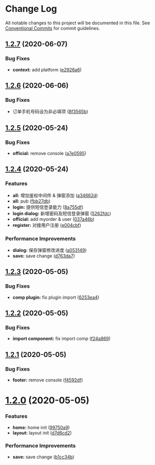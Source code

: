 # Change Log

All notable changes to this project will be documented in this file.
See [Conventional Commits](https://conventionalcommits.org) for commit guidelines.

## [1.2.7](https://github.com/AgilityJin/jhkz_fe/compare/@jhkz/official@1.2.6...@jhkz/official@1.2.7) (2020-06-07)


### Bug Fixes

* **context:** add platform ([e2926a6](https://github.com/AgilityJin/jhkz_fe/commit/e2926a61d66e7451619b8b9e07288cbe90bb1264))





## [1.2.6](https://github.com/AgilityJin/jhkz_fe/compare/@jhkz/official@1.2.5...@jhkz/official@1.2.6) (2020-06-06)


### Bug Fixes

* 订单手机号码设为非必填项 ([8f3565b](https://github.com/AgilityJin/jhkz_fe/commit/8f3565b4d0079c0736b7aa12e955b7c4be28f8e4))






## [1.2.5](https://github.com/AgilityJin/jhkz_fe/compare/@jhkz/official@1.2.4...@jhkz/official@1.2.5) (2020-05-24)


### Bug Fixes

* **official:** remove console ([a7e0595](https://github.com/AgilityJin/jhkz_fe/commit/a7e059531887fd38d6d025c9cc33fc2bb96ffd7a))





## [1.2.4](https://github.com/AgilityJin/jhkz_fe/compare/@jhkz/official@1.2.3...@jhkz/official@1.2.4) (2020-05-24)


### Features

* **all:** 增加鉴权中间件 & 弹窗添加 ([a34662d](https://github.com/AgilityJin/jhkz_fe/commit/a34662da38daff76a7325b129fd3afc7cc18f8c2))
* **all:** pub ([fbb27db](https://github.com/AgilityJin/jhkz_fe/commit/fbb27db4ec152b8cc565d14a6b87fec55ecb3490))
* **login:** 提供短信登录能力 ([8a755df](https://github.com/AgilityJin/jhkz_fe/commit/8a755dff16ac13886e6358eef181bdb2f0343679))
* **login dialog:** 新增密码及短信登录弹窗 ([5262fdc](https://github.com/AgilityJin/jhkz_fe/commit/5262fdcaf089ea4a2cace4841022780c0a32394b))
* **official:** add myorder & user ([037a46b](https://github.com/AgilityJin/jhkz_fe/commit/037a46b2ac76586b646e86588f1242cd78c57944))
* **register:** 对接用户注册 ([e004cbf](https://github.com/AgilityJin/jhkz_fe/commit/e004cbf133c23e2e780fd67892de01dc954336b6))


### Performance Improvements

* **dialog:** 保存弹窗修改进度 ([a053149](https://github.com/AgilityJin/jhkz_fe/commit/a053149e2ba4077a729eb35457d692008af8c0d3))
* **save:** save change ([d763da7](https://github.com/AgilityJin/jhkz_fe/commit/d763da7963f45f2c1971e2a0dbe3b042a2eef584))





## [1.2.3](https://github.com/AgilityJin/jhkz_fe/compare/@jhkz/official@1.2.2...@jhkz/official@1.2.3) (2020-05-05)


### Bug Fixes

* **comp plugin:** fix plugin import ([6253ea4](https://github.com/AgilityJin/jhkz_fe/commit/6253ea4727d76c39d4afbdb58b67e87f487c2a10))





## [1.2.2](https://github.com/AgilityJin/jhkz_fe/compare/@jhkz/official@1.2.1...@jhkz/official@1.2.2) (2020-05-05)


### Bug Fixes

* **import component:** fix import comp ([f24a869](https://github.com/AgilityJin/jhkz_fe/commit/f24a869031921397047825ac25fc3f854eb5374c))





## [1.2.1](https://github.com/AgilityJin/jhkz_fe/compare/@jhkz/official@1.2.0...@jhkz/official@1.2.1) (2020-05-05)


### Bug Fixes

* **footer:** remove console ([f4592df](https://github.com/AgilityJin/jhkz_fe/commit/f4592df6e3059205e0579d0bfff40370515e8dae))





# [1.2.0](https://github.com/AgilityJin/jhkz_fe/compare/@jhkz/official@1.1.0...@jhkz/official@1.2.0) (2020-05-05)


### Features

* **home:** home init ([99750a9](https://github.com/AgilityJin/jhkz_fe/commit/99750a9269a20b0b5e6add5cb20f17f98638a643))
* **layout:** layout init ([d7d6cd2](https://github.com/AgilityJin/jhkz_fe/commit/d7d6cd206f0c8db41f3403a432beb11cd8e57dbf))


### Performance Improvements

* **save:** save change ([b1cc34b](https://github.com/AgilityJin/jhkz_fe/commit/b1cc34b1db1041baf5018c3711a54abf20e7d61b))
